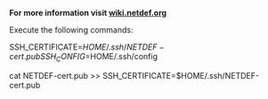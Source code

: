 **For more information visit [wiki.netdef.org](https://wiki.netdef.org/display/NET/Client+Setup)**

Execute the following commands:

SSH_CERTIFICATE=$HOME/.ssh/NETDEF-cert.pub
SSH_CONFIG=$HOME/.ssh/config

cat NETDEF-cert.pub >>  SSH_CERTIFICATE=$HOME/.ssh/NETDEF-cert.pub